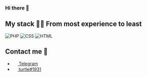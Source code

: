 <h3>Hi there 👋</h3>

## My stack 👨‍💻 From most experience to least
![PHP](https://img.shields.io/badge/-PHP-4f5b93?logo=php&logoColor=white&style=flat-square)
![CSS](https://img.shields.io/badge/-CSS-%230174b8?logo=css3&logoColor=white&style=flat-square)
![HTML](https://img.shields.io/badge/-HTML-%23de4b25?logo=html5&logoColor=white&style=flat-square)

## Contact me 💌
- <a href="https://t.me/turtle_pc"><img src="https://upload.wikimedia.org/wikipedia/commons/thumb/8/82/Telegram_logo.svg/768px-Telegram_logo.svg.png" width=16 height=16 align="center" /> Telegram </a>
- <a href="https://t.me/turtle_pc"><img src="https://upload.wikimedia.org/wikipedia/ru/b/b7/Discord_logo_svg.svg" width=16 height=16 align="center" /> turtle#1931 </a>
